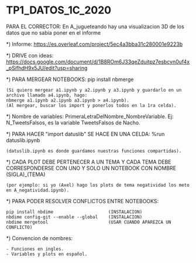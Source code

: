 # TP1_DATOS_1C_2020

PARA EL CORRECTOR:
    En A_jugueteando hay una visualizacion 3D de los datos que no sabia poner en el informe

*) Informe: https://es.overleaf.com/project/5ec4a3bba31c280001e9223b

*) DRIVE con ideas: https://docs.google.com/document/d/1B8ROm6J33qeZduitpz7esbcvn0uf4x_pSifhdH9x5JU/edit?usp=sharing

*) PARA MERGEAR NOTEBOOKS: pip install nbmerge

    (Si quiero mergear a1.ipynb y a2.ipynb y a3.ipynb y guardarlo en un archivo llamado a4.ipynb, hago:
    nbmerge a1.ipynb a2.ipynb a3.ipynb > a4.ipynb).
    (Al mergear, buscar los import y ponerlos todos en la 1ra celda).

*) Nombre de variables: PrimeraLetraDelNombre_NombreVariable. Ej: N_TweetsFalsos, es la variable TweetsFalsos de Nacho.

*) PARA HACER "import datuslib" SE HACE EN UNA CELDA: %run datuslib.ipynb

    (datuslib.ipynb es donde guardamos nuestras funciones compartidas).
    
*) CADA PLOT DEBE PERTENECER A UN TEMA Y CADA TEMA DEBE CORRESPONDERSE CON UNO Y SOLO UN NOTEBOOK CON NOMBRE (SIGLA)_(TEMA)

    (por ejemplo: si yo (Axel) hago los plots de tema negatividad los meto en A_negatividad.ipynb).
    
*) PARA PODER RESOLVER CONFLICTOS ENTRE NOTEBOOKS: 

    pip install nbdime                     (INSTALACION)
    nbdime config-git --enable --global    (INSTALACION)
    nbdime mergetool                       (USAR CUANDO APAREZCA UN CONFLICTO)

*) Convencion de nombres: 

    - Funciones en ingles.
    - Variables y plots en español.
